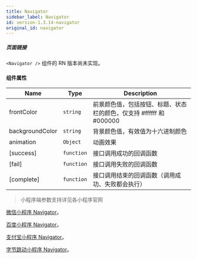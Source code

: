 ```yaml
---
title: Navigator
sidebar_label: Navigator
id: version-1.3.14-navigator
original_id: navigator
---
```


##### 页面链接

`<Navigator />` 组件的 RN 版本尚未实现。

#### 组件属性

| Name | Type | Description |
| --- | --- | --- |
| frontColor | <code>string</code> | 前景颜色值，包括按钮、标题、状态栏的颜色，仅支持 #ffffff 和 #000000 |
| backgroundColor | <code>string</code> | 背景颜色值，有效值为十六进制颜色 |
| animation | <code>Object</code> | 动画效果 |
| [success] | <code>function</code> | 接口调用成功的回调函数 |
| [fail] | <code>function</code> | 接口调用失败的回调函数 |
| [complete] | <code>function</code> | 接口调用结束的回调函数（调用成功、失败都会执行） |

> 小程序端参数支持详见各小程序官网

[微信小程序 Navigator](https://developers.weixin.qq.com/miniprogram/dev/component/navigator.html)。

[百度小程序 Navigator](https://smartprogram.baidu.com/docs/develop/component/nav/#navigator)。

[支付宝小程序 Navigator](https://docs.alipay.com/mini/component/navigator)。

[字节跳动小程序 Navigator](https://developer.toutiao.com/docs/comp/navigator.html)。


